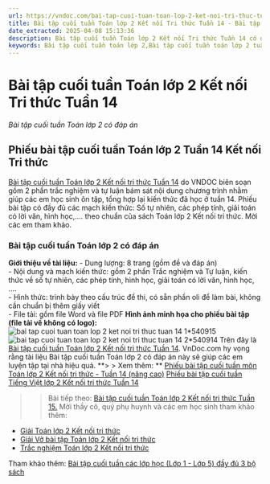 ```yaml
---
url: https://vndoc.com/bai-tap-cuoi-tuan-toan-lop-2-ket-noi-tri-thuc-tuan-14-151671
title: Bài tập cuối tuần Toán lớp 2 Kết nối Tri thức Tuần 14 - Bài tập cuối tuần Toán lớp 2 có đáp án - VnDoc.com
date_extracted: 2025-04-08 15:13:36
description: Bài tập cuối tuần Toán lớp 2 Kết nối Tri thức Tuần 14 có đáp án gồm Trắc nghiệm và tự luận, theo sát chương trình học trên lớp do VNDOC biên soạn. Mời các em tham khảo.
keywords: Bài tập cuối tuần toán lớp 2,Bài tập cuối tuần toán lớp 2 tuần 14,Bài tập cuối tuần toán lớp 2 tuần 14 sách kết nối,Bài tâp cuối tuần toán lớp 2 tuần 14 sách KNTT,Phiếu cuối tuần toán lớp 2 sách kết nối tuần 14,Phiếu cuối tuần toán lớp 2 sách kết nối tri thức tuần 14
---
```


# Bài tập cuối tuần Toán lớp 2 Kết nối Tri thức Tuần 14
 _Bài tập cuối tuần Toán lớp 2 có đáp án_
## **Phiếu bài tập cuối tuần Toán lớp 2 Tuần 14 Kết nối Tri thức**
[Bài tập cuối tuần Toán lớp 2 Kết nối tri thức Tuần 14](<https://vndoc.com/bai-tap-cuoi-tuan-toan-lop-2-ket-noi-tri-thuc-tuan-14-151671>) do VNDOC biên soạn gồm 2 phần trắc nghiệm và tự luận bám sát nội dung chương trình nhằm giúp các em học sinh ôn tập, tổng hợp lại kiến thức đã học ở tuần 14. Phiếu bài tập có đầy đủ các mạch kiến thức: Số tự nhiên, các phép tính, giải toán có lời văn, hình học,.... theo chuẩn của sách Toán lớp 2 Kết nối tri thức. Mời các em tham khảo.
### Bài tập cuối tuần Toán lớp 2 có đáp án
**Giới thiệu về tài liệu:**
\- Dung lượng: 8 trang \(gồm đề và đáp án\)  
\- Nội dung và mạch kiến thức: gồm 2 phần Trắc nghiệm và Tự luận, kiến thức về số tự nhiên, các phép tính, hình học, giải toán có lời văn, hình học, ....  
\- Hình thức: trình bày theo cấu trúc đề thi, có sẵn phần oli để làm bài, không cần chuẩn bị thêm giấy viết  
\- File tải: gồm file Word và file PDF
**Hình ảnh minh họa cho phiếu bài tập \(file tải về không có logo\):**
![bai tap cuoi tuan toan lop 2 ket noi tri thuc tuan 14 1*540915](https://i.vdoc.vn/data/image/2023/12/02/bai-tap-cuoi-tuan-toan-lop-2-ket-noi-tri-thuc-tuan-14-1.png)![bai tap cuoi tuan toan lop 2 ket noi tri thuc tuan 14 2*540914](https://i.vdoc.vn/data/image/2023/12/02/bai-tap-cuoi-tuan-toan-lop-2-ket-noi-tri-thuc-tuan-14-2.png)
Trên đây là [Bài tập cuối tuần Toán lớp 2 Kết nối tri thức Tuần 14](<https://vndoc.com/bai-tap-cuoi-tuan-toan-lop-2-ket-noi-tri-thuc-tuan-14-151671>). VnDoc.com hy vọng rằng tài liệu Bài tập cuối tuần Toán lớp 2 có đáp án này sẽ giúp các em luyện tập tại nhà hiệu quả.
**> > Xem thêm: **
[Phiếu bài tập cuối tuần môn Toán lớp 2 Kết nối tri thức - Tuần 14 \(nâng cao\)](<https://vndoc.com/phieu-bai-tap-cuoi-tuan-lop-2-mon-toan-nang-cao-tuan-14-224125>)
[Phiếu bài tập cuối tuần Tiếng Việt lớp 2 Kết nối tri thức Tuần 14 ](<https://vndoc.com/bai-tap-cuoi-tuan-tieng-viet-lop-2-ket-noi-tri-thuc-tuan-14-nang-cao-310765>)
>> Bài tiếp theo: [Bài tập cuối tuần Toán lớp 2 Kết nối tri thức Tuần 15.](<https://vndoc.com/bai-tap-cuoi-tuan-toan-lop-2-ket-noi-tri-thuc-tuan-15-311269>)
Mời thầy cô, quý phụ huynh và các em học sinh tham khảo thêm:
  * [Giải Toán lớp 2 Kết nối tri thức](<https://vndoc.com/toan-lop2>)
  * [Giải Vở bài tập Toán lớp 2 Kết nối tri thức](<https://vndoc.com/vo-bai-tap-toan2>)
  * [Trắc nghiệm Toán lớp 2 Kết nối tri thức](<https://vndoc.com/trac-nghiem-toan-lop-2-ket-noi-tri-thuc>)

Tham khảo thêm: [Bài tập cuối tuần các lớp học \(Lớp 1 - Lớp 5\) đầy đủ 3 bộ sách](<https://vndoc.com/bai-tap-cuoi-tuan>)
